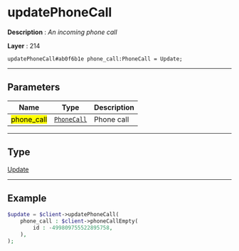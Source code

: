 # updatePhoneCall

**Description** : *An incoming phone call*

**Layer** : 214

```tl
updatePhoneCall#ab0f6b1e phone_call:PhoneCall = Update;
```

---

## Parameters

| Name | Type | Description |
| :---: | :---: | :--- |
| <mark>phone_call</mark> | [`PhoneCall`](type/PhoneCall) | Phone call |

---

## Type

[Update](type/Update)

---

## Example

```php
$update = $client->updatePhoneCall(
	phone_call : $client->phoneCallEmpty(
		id : -499809755522895758,
	),
);
```
